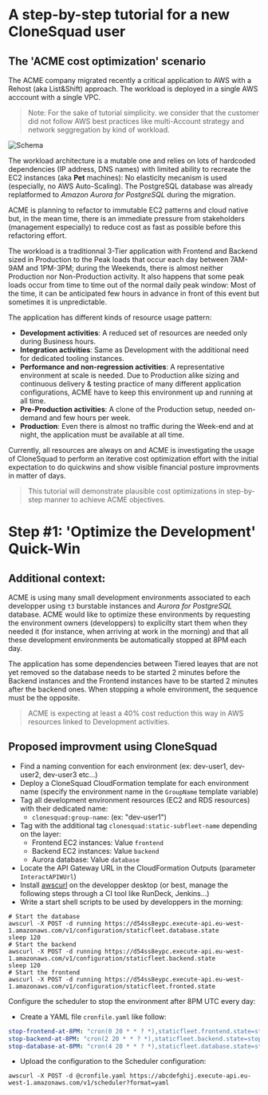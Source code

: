 
# A step-by-step tutorial for a new CloneSquad user

## The 'ACME cost optimization' scenario

The ACME company migrated recently a critical application to AWS with a Rehost (aka List&Shift) approach.
The workload is deployed in a single AWS acccount with a single VPC. 

> Note: For the sake of tutorial simplicity. we consider that 
the customer did not follow AWS best practices like multi-Account strategy and network seggregation by kind of workload.

![Schema]()

The workload architecture is a mutable one and relies on lots of hardcoded dependencies (IP address, DNS names) with
limited ability to recreate the EC2 instances (aka **Pet** machines): No elasticity mecanism is used (especially, no AWS Auto-Scaling). 
The PostgreSQL database was already replatformed to *Amazon Aurora for PostgreSQL* during the migration.

ACME is planning to refactor to immutable EC2 patterns and cloud native but, 
in the mean time, there is an immediate pressure from stakeholders (management especially) to reduce cost as fast as possible before this refactoring effort.

The workload is a traditionnal 3-Tier application with Frontend and Backend sized in Production to the Peak loads that occur each day between 
7AM-9AM and 1PM-3PM; during the Weekends, there is almost neither Production nor Non-Production activity. It also happens that some peak loads 
occur from time to time out of the normal daily peak window: Most of the time, it can be anticipated few hours in advance in front of this event but sometimes it is unpredictable.

The application has different kinds of resource usage pattern:
* **Development activities**: A reduced set of resources are needed only during Business hours.
* **Integration activities**: Same as Development with the additional need for dedicated tooling instances.
* **Performance and non-regression activities**: A representative environment at scale is needed. Due to Production alike sizing and continuous delivery & testing practice of many different application configurations, ACME have to keep this environment up and running at all time.
* **Pre-Production activities**: A clone of the Production setup, needed on-demand and few hours per week. 
* **Production**: Even there is almost no traffic during the Week-end and at night, the application must be available at all time.

Currently, all resources are always on and ACME is investigating the usage of CloneSquad to perform an iterative cost optimization effort with the initial
expectation to do quickwins and show visible financial posture improvments in matter of days. 

> This tutorial will demonstrate plausible cost optimizations in step-by-step manner to achieve ACME objectives.

# Step #1: 'Optimize the Development' Quick-Win 

## Additional context:

ACME is using many small development environments associated to each developper using `t3` burstable instances and *Aurora for PostgreSQL* database.
ACME would like to optimize these environments by requesting the environment owners (developpers) to explicilty start them when they needed it
(for instance, when arriving at work in the morning) and that all these development environments be automatically stopped at 8PM each day. 

The application has some dependencies between Tiered leayes that are not yet removed so the database needs to be started 2 minutes before the Backend instances and the Frontend instances have to be started 2 minutes after the backend ones.
When stopping a whole environment, the sequence must be the opposite.

> ACME is expecting at least a 40% cost reduction this way in AWS resources linked to Development activities.

## Proposed improvment using CloneSquad

* Find a naming convention for each environment (ex: dev-user1, dev-user2, dev-user3 etc...)
* Deploy a CloneSquad CloudFormation template for each environment name (specify the environment name in the `GroupName` template variable)
* Tag all development environment resources (EC2 and RDS resources) with their dedicated name:
	- `clonesquad:group-name`: <GroupName> (ex: "dev-user1")
* Tag with the additional tag `clonesquad:static-subfleet-name` depending on the layer:
	- Frontend EC2 instances: Value `frontend`
	- Backend EC2 instances: Value `backend`
	- Aurora database: Value `database`
* Locate the API Gateway URL in the CloudFormation Outputs (parameter `InteractAPIWUrl`)
* Install [awscurl](https://github.com/okigan/awscurl) on the developper desktop (or best, manage the following steps through a CI tool like RunDeck, Jenkins...)
* Write a start shell scripts to be used by developpers in the morning:

```shell
# Start the database
awscurl -X POST -d running https://d54ss8eypc.execute-api.eu-west-1.amazonaws.com/v1/configuration/staticfleet.database.state
sleep 120
# Start the backend
awscurl -X POST -d running https://d54ss8eypc.execute-api.eu-west-1.amazonaws.com/v1/configuration/staticfleet.backend.state
sleep 120
# Start the frontend
awscurl -X POST -d running https://d54ss8eypc.execute-api.eu-west-1.amazonaws.com/v1/configuration/staticfleet.fronted.state
```

Configure the scheduler to stop the environment after 8PM UTC every day:
* Create a YAML file `cronfile.yaml` like follow:
```yaml
stop-frontend-at-8PM: "cron(0 20 * * ? *),staticfleet.frontend.state=stopped"
stop-backend-at-8PM: "cron(2 20 * * ? *),staticfleet.backend.state=stopped"
stop-database-at-8PM: "cron(4 20 * * ? *),staticfleet.database.state=stopped"
```

* Upload the configuration to the Scheduler configuration:

```shell
awscurl -X POST -d @cronfile.yaml https://abcdefghij.execute-api.eu-west-1.amazonaws.com/v1/scheduler?format=yaml
```


